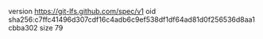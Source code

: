 version https://git-lfs.github.com/spec/v1
oid sha256:c7ffc41496d307cdf16c4adb6c9ef538df1df64ad81d0f256536d8aa1cbba302
size 79
